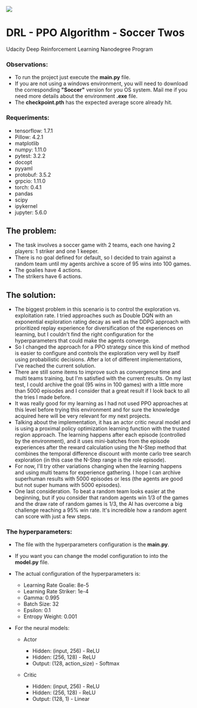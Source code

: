 <img src="https://camo.githubusercontent.com/1471a35ea88bdb4fc0915e31a637cc4295e0771e/68747470733a2f2f73332e616d617a6f6e6177732e636f6d2f766964656f2e756461636974792d646174612e636f6d2f746f706865722f323031382f4175677573742f35623831636430355f736f636365722f736f636365722e706e67">


# DRL - PPO Algorithm - Soccer Twos
Udacity Deep Reinforcement Learning Nanodegree Program


### Observations:
- To run the project just execute the <b>main.py</b> file.
- If you are not using a windows environment, you will need to download the corresponding <b>"Soccer"</b> version for you OS system. Mail me if you need more details about the environment <b>.exe</b> file.
- The <b>checkpoint.pth</b> has the expected average score already hit.


### Requeriments:
- tensorflow: 1.7.1
- Pillow: 4.2.1
- matplotlib
- numpy: 1.11.0
- pytest: 3.2.2
- docopt
- pyyaml
- protobuf: 3.5.2
- grpcio: 1.11.0
- torch: 0.4.1
- pandas
- scipy
- ipykernel
- jupyter: 5.6.0


## The problem:
- The task involves a soccer game with 2 teams, each one having 2 players: 1 striker and one 1 keeper.
- There is no goal defined for default, so I decided to train against a random team until my agents archive a score
of 95 wins into 100 games.
- The goalies have 4 actions.
- The strikers have 6 actions.

## The solution:
- The biggest problem in this scenario is to control the exploration vs. exploitation rate. I tried approaches
such as Double DQN with an exponential exploration rating decay as well as the DDPG approach with prioritized replay experience
for diversification of the experiences on learning, but I couldn't find the right configuration for the hyperparameters
that could make the agents converge.
- So I changed the approach for a PPO strategy since this kind of method is easier to configure and controls the
exploration very well by itself using probabilistic decisions. After a lot of different implementations, I've reached
the current solution.
- There are still some items to improve such as convergence time and multi teams training, but I'm satisfied with
the current results. On my last test, I could archive the goal (95 wins in 100 games) with a little more than 5000 episodes
and I consider that a great result if I look back to all the tries I made before.
- It was really good for my learning as I had not used PPO approaches at this level before trying this environment and
for sure the knowledge acquired here will be very relevant for my next projects.
- Talking about the implementation, it has an actor critic neural model and is using a proximal policy optimization
learning function with the trusted region approach. The learning happens after each episode (controlled by the environment),
and it uses mini-batches from the episode experiences after the reward calculation using the N-Step method that combines
the temporal difference discount with monte carlo tree search exploration (in this case the N-Step range is the role episode).
- For now, I'll try other variations changing when the learning happens and using multi teams for experience gathering.
I hope I can archive superhuman results with 5000 episodes or less (the agents are good but not super humans with 5000 episodes).
- One last consideration. To beat a random team looks easier at the beginning, but if you consider that random agents win 1/3
of the games and the draw rate of random games is 1/3, the AI has overcome a big challenge reaching a 95% win rate. It's incredible
how a random agent can score with just a few steps.


### The hyperparameters:
- The file with the hyperparameters configuration is the <b>main.py</b>. 
- If you want you can change the model configuration to into the <b>model.py</b> file.
- The actual configuration of the hyperparameters is: 
  - Learning Rate Goalie: 8e-5
  - Learning Rate Striker: 1e-4
  - Gamma: 0.995
  - Batch Size: 32
  - Epsilon: 0.1
  - Entropy Weight: 0.001

- For the neural models:    
  - Actor    
    - Hidden: (input, 256)          - ReLU
    - Hidden: (256, 128)            - ReLU
    - Output: (128, action_size)    - Softmax

  - Critic
    - Hidden: (input, 256)          - ReLU
    - Hidden: (256, 128)            - ReLU
    - Output: (128, 1)              - Linear
